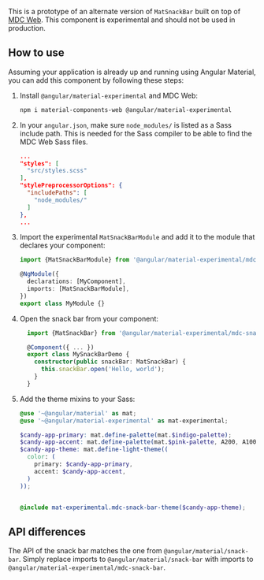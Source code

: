 This is a prototype of an alternate version of `MatSnackBar` built on top of
[MDC Web](https://github.com/material-components/material-components-web). This component is experimental and should not be used in production.

## How to use
Assuming your application is already up and running using Angular Material, you can add this component by following these steps:

1. Install `@angular/material-experimental` and MDC Web:

   ```bash
   npm i material-components-web @angular/material-experimental
   ```

2. In your `angular.json`, make sure `node_modules/` is listed as a Sass include path. This is
   needed for the Sass compiler to be able to find the MDC Web Sass files.

   ```json
   ...
   "styles": [
     "src/styles.scss"
   ],
   "stylePreprocessorOptions": {
     "includePaths": [
       "node_modules/"
     ]
   },
   ...
   ```

3. Import the experimental `MatSnackBarModule` and add it to the module that declares your component:

   ```ts
   import {MatSnackBarModule} from '@angular/material-experimental/mdc-snack-bar';

   @NgModule({
     declarations: [MyComponent],
     imports: [MatSnackBarModule],
   })
   export class MyModule {}
   ```

4. Open the snack bar from your component:

   ```ts
     import {MatSnackBar} from '@angular/material-experimental/mdc-snack-bar';

     @Component({ ... })
     export class MySnackBarDemo {
       constructor(public snackBar: MatSnackBar) {
         this.snackBar.open('Hello, world');
       }
     }
   ```

5. Add the theme mixins to your Sass:

   ```scss
   @use '~@angular/material' as mat;
   @use '~@angular/material-experimental' as mat-experimental;

   $candy-app-primary: mat.define-palette(mat.$indigo-palette);
   $candy-app-accent: mat.define-palette(mat.$pink-palette, A200, A100, A400);
   $candy-app-theme: mat.define-light-theme((
     color: (
       primary: $candy-app-primary,
       accent: $candy-app-accent,
     )
   ));


   @include mat-experimental.mdc-snack-bar-theme($candy-app-theme);
   ```

## API differences

The API of the snack bar matches the one from `@angular/material/snack-bar`. Simply replace imports to
`@angular/material/snack-bar` with imports to `@angular/material-experimental/mdc-snack-bar`.
